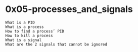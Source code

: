 # 0x05-processes_and_signals

```
What is a PID
What is a process
How to find a process’ PID
How to kill a process
What is a signal
What are the 2 signals that cannot be ignored
```